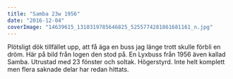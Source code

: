 ```yaml
---
title: "Samba 23w 1956"
date: "2016-12-04"
coverImage: "14639615_1310319785646825_5255774281861681161_n.jpg"
---
```


Plötsligt dök tillfället upp, att få äga en buss jag länge trott skulle förbli en dröm. Här på bild från logen den stod på. En Lyxbuss från 1956 även kallad Samba. Utrustad med 23 fönster och soltak. Högerstyrd. Inte helt komplett men flera saknade delar har redan hittats.
